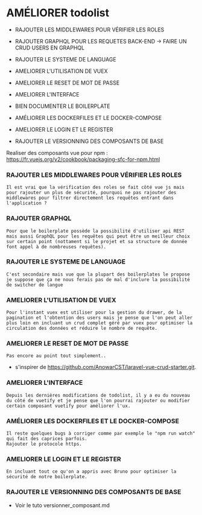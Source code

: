 # AMÉLIORER todolist 

- RAJOUTER LES MIDDLEWARES POUR VÉRIFIER LES ROLES 

- RAJOUTER GRAPHQL POUR LES REQUETES BACK-END -> FAIRE UN CRUD USERS EN GRAPHQL

- RAJOUTER LE SYSTEME DE LANGUAGE 

- AMELIORER L'UTILISATION DE VUEX 

- AMELIORER LE RESET DE MOT DE PASSE

- AMELIORER L'INTERFACE 

- BIEN DOCUMENTER LE BOILERPLATE 

- AMÉLIORER LES DOCKERFILES ET LE DOCKER-COMPOSE

- AMELIORER LE LOGIN ET LE REGISTER 

- RAJOUTER LE VERSIONNING DES COMPOSANTS DE BASE 

Realiser des composants vue pour npm : https://fr.vuejs.org/v2/cookbook/packaging-sfc-for-npm.html

### RAJOUTER LES MIDDLEWARES POUR VÉRIFIER LES ROLES 

    Il est vrai que la vérification des roles se fait côté vue js mais pour rajouter un plus de sécurité, pourquoi ne pas rajouter des middlewares pour filtrer directement les requêtes entrant dans l'application ?


 ### RAJOUTER GRAPHQL 

    Pour que le boilerplate possède la possibilité d'utiliser api REST mais aussi GraphQL pour les requêtes qui peut être un meilleur choix sur certain point (nottament si le projet et sa structure de donnée font appel à de nombreuses requêtes).

### RAJOUTER LE SYSTEME DE LANGUAGE 

    C'est secondaire mais vue que la plupart des boilerplates le propose je suppose que ça ne nous ferais pas de mal d'inclure la possibilité de switcher de langue

### AMELIORER L'UTILISATION DE VUEX 

    Pour l'instant vuex est utiliser pour la gestion du drawer, de la pagination et l'obtention des users mais je pense que l'on peut aller plus loin en incluant un crud complet géré par vuex pour optimiser la circulation des données et réduire le nombre de requête.

### AMELIORER LE RESET DE MOT DE PASSE

    Pas encore au point tout simplement..
- s'inspirer de https://github.com/AnowarCST/laravel-vue-crud-starter.git.

### AMELIORER L'INTERFACE

    Depuis les dernières modifications de todolist, il y a eu du nouveau du côté de vuetify et je pense que l'on pourrai rajouter ou modifier certain composant vuetify pour améliorer l'ux.

### AMÉLIORER LES DOCKERFILES ET LE DOCKER-COMPOSE

    Il reste quelques bugs à corriger comme par exemple le "npm run watch" qui fait des caprices parfois.
    Rajouter le protocole https.

### AMELIORER LE LOGIN ET LE REGISTER 

    En incluant tout ce qu'on a appris avec Bruno pour optimiser la sécurité de notre boilerplate. 

### RAJOUTER LE VERSIONNING DES COMPOSANTS DE BASE 

- Voir le tuto versionner_composant.md
